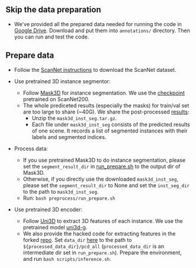 ## Skip the data preparation

- We've provided all the prepared data needed for running the code in [Google Drive](https://drive.google.com/drive/folders/1feFAsDmeDmx_PVLcuQm8aZFkNuUGz4Gu?usp=sharing). Download and put them into `annotations/` directory. Then you can run and test the code.

## Prepare data

- Follow the [ScanNet instructions](https://github.com/ScanNet/ScanNet) to download the ScanNet dataset.

- Use pretrained 3D instance segmentor:
    - Follow [Mask3D](https://github.com/JonasSchult/Mask3D) for instance segmentation. We use the [checkpoint](https://omnomnom.vision.rwth-aachen.de/data/mask3d/checkpoints/scannet200/scannet200_val.ckpt) pretrained on ScanNet200.
    - The whole prediceted results (especially the masks) for train/val set are too large to share (~40G). We share the post-processed [results](https://drive.google.com/file/d/1eIdmuEBeM4OxJ9dmucZvHK8_4mOhcbEV/view?usp=sharing):
        - Unzip the `mask3d_inst_seg.tar.gz`.
        - Each file under `mask3d_inst_seg` consists of the predicted results of one scene. It records a list of segmented instances with their labels and segmented indices.

- Process data:
    - If you use pretrained Mask3D to do instance segmentation, please set the `segment_result_dir` in [run_prepare.sh](preprocess/run_prepare.sh) to the output dir of Mask3D.
    - Otherwise, if you directly use the downloaded `mask3d_inst_seg`, please set the `segment_result_dir` to None and set the `inst_seg_dir` to the path to `mask3d_inst_seg`.
    - Run: `bash preprocess/run_prepare.sh`

- Use pretrained 3D encoder:
    - Follow [Uni3D](https://github.com/baaivision/Uni3D?tab=readme-ov-file) to extract 3D features of each instance. We use the pretrained model [uni3d-g](https://huggingface.co/BAAI/Uni3D/blob/main/modelzoo/uni3d-g/model.pt).
    - We also provide the hacked code for extracting features in the forked [repo](https://github.com/ZzZZCHS/Uni3D). Set `data_dir` [here](https://github.com/ZzZZCHS/Uni3D/blob/main/main.py#L620) to the path to `${processed_data_dir}/pcd_all` (`processed_data_dir` is an intermediate dir set in `run_prepare.sh`). Prepare the environment, and run `bash scripts/inference.sh`.

